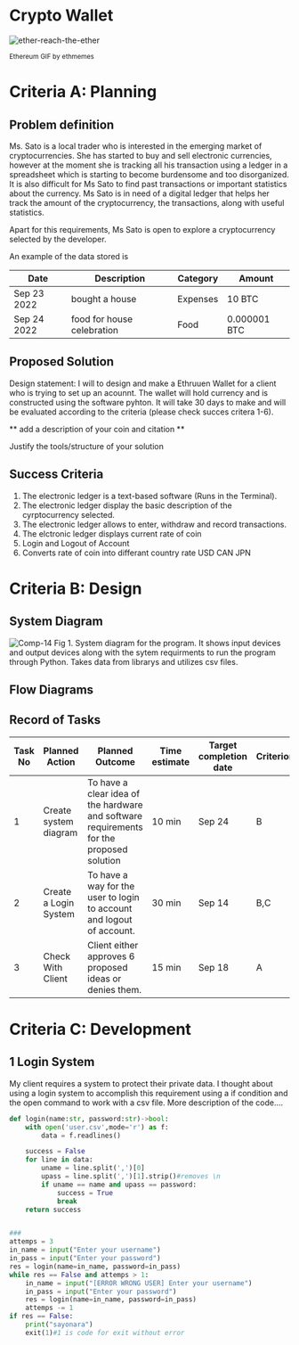 # Crypto Wallet


 ![ether-reach-the-ether](https://github.com/K-Schriber/Unit-1-Comp-Sci/assets/142757998/91d4c72d-feee-4aec-9861-aa653dfd6424)

<sub>Ethereum GIF by ethmemes</sub>

# Criteria A: Planning

## Problem definition

Ms. Sato is a local trader who is interested in the emerging market of cryptocurrencies. She has started to buy and sell electronic currencies, however at the moment she is tracking all his transaction using a ledger in a spreadsheet which is starting to become burdensome and too disorganized. It is also difficult for Ms Sato to find past transactions or important statistics about the currency. Ms Sato is in need of a digital ledger that helps her track the amount of the cryptocurrency, the transactions, along with useful statistics. 

Apart for this requirements, Ms Sato is open to explore a cryptocurrency selected by the developer.

An example of the data stored is 

| Date | Description | Category | Amount  |
|------|-------------|----------|---------|
| Sep 23 2022 | bought a house | Expenses | 10 BTC |
| Sep 24 2022 | food for house celebration | Food | 0.000001 BTC |


## Proposed Solution

Design statement:
I will to design and make a Ethruuen Wallet for a client who is trying to set up an acounnt. The wallet will hold currency and is constructed using the software pyhton. It will take  30 days to make and will be evaluated according to the criteria (please check succes critera 1-6).

** add a description of your coin and citation **

Justify the tools/structure of your solution

## Success Criteria
1. The electronic ledger is a text-based software (Runs in the Terminal).
2. The electronic ledger display the basic description of the cyrptocurrency selected.
3. The electronic ledger allows to enter, withdraw and record transactions.
4. The elctronic ledger displays current rate of coin
5. Login and Logout of Account
6. Converts rate of coin into differant country rate USD CAN JPN

# Criteria B: Design

## System Diagram

![Comp-14](https://github.com/K-Schriber/Unit-1-Comp-Sci/assets/142757998/94754c10-0cd8-4a11-93dd-248a4752fc79)
Fig 1. System diagram for the program. It shows input devices and output devices along with the sytem requirments to run the program through Python. Takes data from librarys and utilizes csv files.

## Flow Diagrams


## Record of Tasks
| Task No | Planned Action        | Planned Outcome                                                                          | Time estimate | Target completion date | Criterion |
|---------|-----------------------|------------------------------------------------------------------------------------------|---------------|------------------------|-----------|
| 1       | Create system diagram | To have a clear idea of the hardware and software requirements for the proposed solution | 10 min        | Sep 24                 | B         |
| 2       | Create a Login System | To have a way for the user to login to account and logout of account.                    | 30 min        | Sep 14                 | B,C       |
| 3       | Check With Client     | Client either approves 6 proposed ideas or denies them.                                  | 15 min        | Sep 18                 | A         |

# Criteria C: Development

## 1 Login System
My client requires a system to protect their private data. I thought about using a login system to accomplish this requirement using a if condition and the open command to work with a csv file. More description of the code....
```.py
def login(name:str, password:str)->bool:
    with open('user.csv',mode='r') as f:
        data = f.readlines()

    success = False
    for line in data:
        uname = line.split(',')[0]
        upass = line.split(',')[1].strip()#removes \n
        if uname == name and upass == password:
            success = True
            break
    return success


###
attemps = 3
in_name = input("Enter your username")
in_pass = input("Enter your password")
res = login(name=in_name, password=in_pass)
while res == False and attemps > 1:
    in_name = input("[ERROR WRONG USER] Enter your username")
    in_pass = input("Enter your password")
    res = login(name=in_name, password=in_pass)
    attemps -= 1
if res == False:
    print("sayonara")
    exit(1)#1 is code for exit without error

